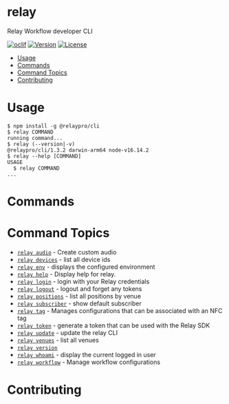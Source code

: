 relay
=====

Relay Workflow developer CLI

[![oclif](https://img.shields.io/badge/cli-oclif-brightgreen.svg)](https://oclif.io)
[![Version](https://img.shields.io/npm/v/@relaypro/cli)](https://www.npmjs.com/package/@relaypro/cli)
[![License](https://img.shields.io/npm/l/@relaypro/cli)](https://github.com/relaypro/relay-cli/blob/main/package.json)

<!-- toc -->
* [Usage](#usage)
* [Commands](#commands)
* [Command Topics](#command-topics)
* [Contributing](#contributing)
<!-- tocstop -->
# Usage
<!-- usage -->
```sh-session
$ npm install -g @relaypro/cli
$ relay COMMAND
running command...
$ relay (--version|-v)
@relaypro/cli/1.3.2 darwin-arm64 node-v16.14.2
$ relay --help [COMMAND]
USAGE
  $ relay COMMAND
...
```
<!-- usagestop -->
# Commands
<!-- commands -->
# Command Topics

* [`relay audio`](docs/audio.md) - Create custom audio
* [`relay devices`](docs/devices.md) - list all device ids
* [`relay env`](docs/env.md) - displays the configured environment
* [`relay help`](docs/help.md) - Display help for relay.
* [`relay login`](docs/login.md) - login with your Relay credentials
* [`relay logout`](docs/logout.md) - logout and forget any tokens
* [`relay positions`](docs/positions.md) - list all positions by venue
* [`relay subscriber`](docs/subscriber.md) - show default subscriber
* [`relay tag`](docs/tag.md) - Manages configurations that can be associated with an NFC tag
* [`relay token`](docs/token.md) - generate a token that can be used with the Relay SDK
* [`relay update`](docs/update.md) - update the relay CLI
* [`relay venues`](docs/venues.md) - list all venues
* [`relay version`](docs/version.md)
* [`relay whoami`](docs/whoami.md) - display the current logged in user
* [`relay workflow`](docs/workflow.md) - Manage workflow configurations

<!-- commandsstop -->

<!-- contribution -->
# Contributing
<!-- contributionstop -->

